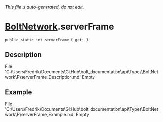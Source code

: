*This file is auto-generated, do not edit.*

# [BoltNetwork](Types/BoltNetwork.md).serverFrame
`public static int serverFrame { get; }`
## Description
File 'C:\Users\Fredrik\Documents\GitHub\bolt_documentation\api\Types\BoltNetwork\P\serverFrame_Description.md' Empty
## Example
File 'C:\Users\Fredrik\Documents\GitHub\bolt_documentation\api\Types\BoltNetwork\P\serverFrame_Example.md' Empty
